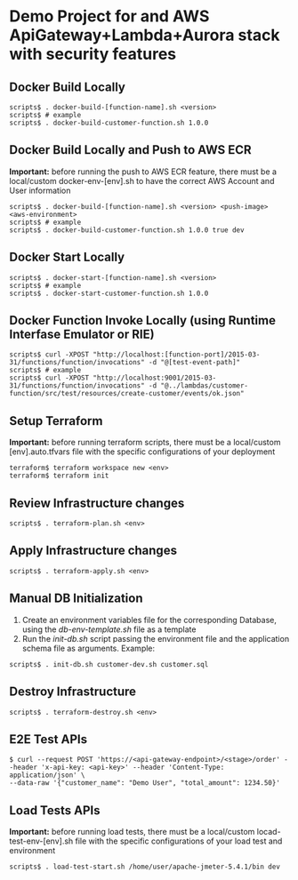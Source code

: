 # Demo Project for and AWS ApiGateway+Lambda+Aurora stack with security features

## Docker Build Locally

```console
scripts$ . docker-build-[function-name].sh <version>
scripts$ # example
scripts$ . docker-build-customer-function.sh 1.0.0
```

## Docker Build Locally and Push to AWS ECR

**Important:** before running the push to AWS ECR feature, there must be a local/custom docker-env-[env].sh to have the correct AWS Account and User information

```console
scripts$ . docker-build-[function-name].sh <version> <push-image> <aws-environment>
scripts$ # example
scripts$ . docker-build-customer-function.sh 1.0.0 true dev
```

## Docker Start Locally

```console
scripts$ . docker-start-[function-name].sh <version>
scripts$ # example
scripts$ . docker-start-customer-function.sh 1.0.0
```

## Docker Function Invoke Locally (using Runtime Interfase Emulator or RIE)
```console
scripts$ curl -XPOST "http://localhost:[function-port]/2015-03-31/functions/function/invocations" -d "@[test-event-path]"
scripts$ # example
scripts$ curl -XPOST "http://localhost:9001/2015-03-31/functions/function/invocations" -d "@../lambdas/customer-function/src/test/resources/create-customer/events/ok.json"
```

## Setup Terraform

**Important:** before running terraform scripts, there must be a local/custom [env].auto.tfvars file with the specific configurations of your deployment

```console
terraform$ terraform workspace new <env>
terraform$ terraform init
```

## Review Infrastructure changes

```console
scripts$ . terraform-plan.sh <env>
```

## Apply Infrastructure changes

```console
scripts$ . terraform-apply.sh <env>
```

## Manual DB Initialization

1. Create an environment variables file for the corresponding Database, using the *db-env-template.sh* file as a template
2. Run the *init-db.sh* script passing the environment file and the application schema file as arguments. Example:

```console
scripts$ . init-db.sh customer-dev.sh customer.sql
```

## Destroy Infrastructure

```console
scripts$ . terraform-destroy.sh <env>
```

## E2E Test APIs

```console
$ curl --request POST 'https://<api-gateway-endpoint>/<stage>/order' --header 'x-api-key: <api-key>' --header 'Content-Type: application/json' \
--data-raw '{"customer_name": "Demo User", "total_amount": 1234.50}'
```

## Load Tests APIs

**Important:** before running load tests, there must be a local/custom locad-test-env-[env].sh file with the specific configurations of your load test and environment

```console
scripts$ . load-test-start.sh /home/user/apache-jmeter-5.4.1/bin dev
```